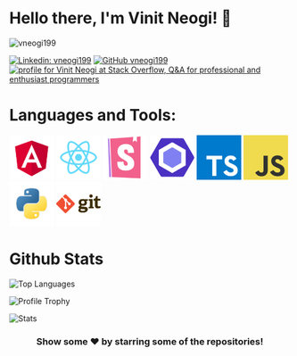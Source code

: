 # Hello there, I'm Vinit Neogi! 👋

<p align="left"> <img src="https://komarev.com/ghpvc/?username=vneogi199&label=Views&color=blue&style=plastic" alt="vneogi199" /> </p>

[![Linkedin: vneogi199](https://img.shields.io/badge/-vneogi199-blue?style=flat-square&logo=Linkedin&logoColor=white&link=https://www.linkedin.com/in/vneogi199/)](https://www.linkedin.com/in/vneogi199/)
[![GitHub vneogi199](https://img.shields.io/github/followers/vneogi199?label=follow&style=social)](https://github.com/vneogi199)
<a href="https://stackoverflow.com/users/6341757/vinit-neogi"><img src="https://stackoverflow.com/users/flair/6341757.png" width="208" height="58" alt="profile for Vinit Neogi at Stack Overflow, Q&amp;A for professional and enthusiast programmers" title="profile for Vinit Neogi at Stack Overflow, Q&amp;A for professional and enthusiast programmers"></a>

# Languages and Tools:


<code><img height="80" src="https://raw.githubusercontent.com/github/explore/80688e429a7d4ef2fca1e82350fe8e3517d3494d/topics/angular/angular.png"></code>
<code><img height="80" src="https://raw.githubusercontent.com/github/explore/80688e429a7d4ef2fca1e82350fe8e3517d3494d/topics/react/react.png"></code>
<code><img height="80" src="https://raw.githubusercontent.com/github/explore/80688e429a7d4ef2fca1e82350fe8e3517d3494d/topics/storybook/storybook.png"></code>
<code><img height="80" src="https://raw.githubusercontent.com/github/explore/80688e429a7d4ef2fca1e82350fe8e3517d3494d/topics/eslint/eslint.png"></code>
<code><img height="80" src="https://raw.githubusercontent.com/github/explore/80688e429a7d4ef2fca1e82350fe8e3517d3494d/topics/typescript/typescript.png"></code>
<code><img height="80" src="https://raw.githubusercontent.com/github/explore/80688e429a7d4ef2fca1e82350fe8e3517d3494d/topics/javascript/javascript.png"></code>
<code><img height="80" src="https://raw.githubusercontent.com/github/explore/80688e429a7d4ef2fca1e82350fe8e3517d3494d/topics/python/python.png"></code>
<code><img height="80" src="https://raw.githubusercontent.com/github/explore/80688e429a7d4ef2fca1e82350fe8e3517d3494d/topics/git/git.png"></code>


# Github Stats

![Top Languages](https://github-readme-stats.vercel.app/api/top-langs/?username=vneogi199&hide_langs_below=1)

![Profile Trophy](https://github-profile-trophy.vercel.app/?username=vneogi199)

![Stats](https://github-readme-stats.vercel.app/api/?username=vneogi199)

<div align="center">
  
### Show some ❤️ by starring some of the repositories!

</div>
